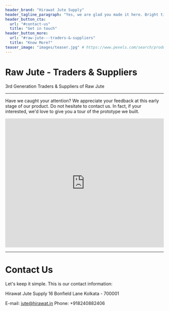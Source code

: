 ```yaml
---
header_brand: "Hirawat Jute Supply"
header_tagline_paragraph: "Yes, we are glad you made it here. Bright times lie ahead. Let's get into it!"
header_button_cta:
  url: "#contact-us"
  title: "Get in touch"
header_button_more:
  url: "#raw-jute---traders-&-suppliers"
  title: "Know More?"
teaser_image: "images/teaser.jpg" # https://www.pexels.com/search/product%20testing/
---
```


# Raw Jute - Traders & Suppliers

3rd Generation Traders & Suppliers of Raw Jute

---

Have we caught your attention? We appreciate your feedback at this early stage of our product. Do not hesitate to contact us. In fact, if your interested, we'd love to give you a tour of the prototype we built.

<iframe style="border:none;width:100%;" height="410px" src="https://opnform.com/forms/hirawat-tech-1"></iframe>

---

# Contact Us

Let's keep it simple. This is our contact information:

Hirawat Jute Supply
16 Bonfield Lane
Kolkata - 700001

E-mail: jute@hirawat.in
Phone: +918240882406
